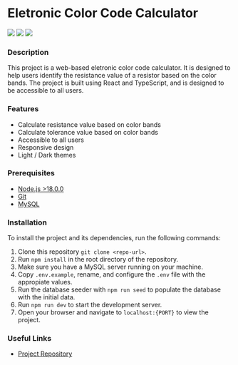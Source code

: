 # Eletronic Color Code Calculator

![](https://img.shields.io/badge/Enroute-Challenge) ![](https://img.shields.io/badge/Version-1.1.0-blueviolet) ![](https://img.shields.io/badge/Status-Beta-blue)


### Description

This project is a web-based eletronic color code calculator. It is designed to help users identify the resistance value of a resistor based on the color bands. The project is built using React and TypeScript, and is designed to be accessible to all users.

### Features

- Calculate resistance value based on color bands
- Calculate tolerance value based on color bands
- Accessible to all users
- Responsive design
- Light / Dark themes

### Prerequisites

- [Node.js >18.0.0](https://nodejs.org/en/download/)
- [Git](https://git-scm.com/downloads)
- [MySQL](https://dev.mysql.com/downloads/mysql/)

### Installation

To install the project and its dependencies, run the following commands:

1. Clone this repository `git clone <repo-url>`.
2. Run `npm install` in the root directory of the repository.
3. Make sure you have a MySQL server running on your machine.
4. Copy `.env.example`, rename, and configure the `.env` file with the appropiate values.
5. Run the database seeder with `npm run seed` to populate the database with the initial data.
6. Run `npm run dev` to start the development server.
4. Open your browser and navigate to `localhost:{PORT}` to view the project.

### Useful Links

- [Project Repository](https://github.com/AlburIvan/enroute-challenge)